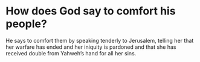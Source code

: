 # How does God say to comfort his people?

He says to comfort them by speaking tenderly to Jerusalem, telling her that her warfare has ended and her iniquity is pardoned and that she has received double from Yahweh’s hand for all her sins.
